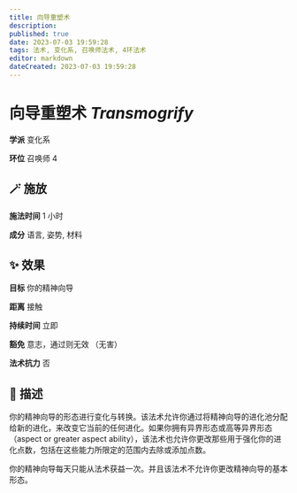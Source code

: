 ```yaml
---
title: 向导重塑术
description: 
published: true
date: 2023-07-03 19:59:28
tags: 法术, 变化系, 召唤师法术, 4环法术
editor: markdown
dateCreated: 2023-07-03 19:59:28
---
```


# **向导重塑术** *Transmogrify*

**学派** 变化系 

**环位** 召唤师 4

## 🪄 施放

**施法时间** 1 小时

**成分** 语言, 姿势, 材料

## ✨ 效果 

**目标** 你的精神向导 

**距离** 接触  

**持续时间** 立即 

**豁免** 意志，通过则无效 （无害）

**法术抗力** 否

## 📖 描述

你的精神向导的形态进行变化与转换。该法术允许你通过将精神向导的进化池分配给新的进化，来改变它当前的任何进化。如果你拥有异界形态或高等异界形态 （aspect or greater aspect ability），该法术也允许你更改那些用于强化你的进化点数，包括在这些能力所限定的范围内去除或添加点数。

你的精神向导每天只能从法术获益一次。并且该法术不允许你更改精神向导的基本形态。
    